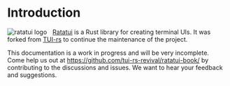# Introduction

<img align="left" style="padding-right:10px" src="https://avatars.githubusercontent.com/u/125200832?s=128&v=4" alt="ratatui logo">

[Ratatui](https://github.com/tui-rs-revival/ratatui) is a Rust library for creating terminal UIs. It
was forked from [TUI-rs](https://github.com/fdehau/tui-rs/) to continue the maintenance of the
project.

This documentation is a work in progress and will be very incomplete. Come help us out at
<https://github.com/tui-rs-revival/ratatui-book/> by contributing to the discussions and issues.
We want to hear your feedback and suggestions.
